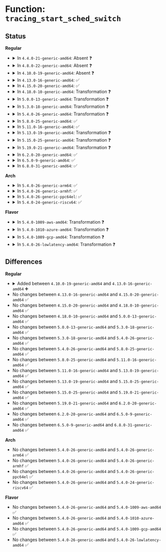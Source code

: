 # Function: <code>tracing_start_sched_switch</code>

## Status
<b>Regular</b>
<ul>
<li>
<details>
<summary>In <code>4.4.0-21-generic-amd64</code>: Absent ❓</summary>

```json
{
  "name": "tracing_start_sched_switch",
  "collision_type": "Unique Static",
  "inline_type": "Full",
  "funcs": [
    {
      "addr": 18446744071580247617,
      "name": "tracing_start_sched_switch",
      "external": false,
      "loc": "kernel/trace/trace_sched_switch.c:78",
      "file": "kernel/trace/trace_sched_switch.c",
      "inline": "not declared, inlined",
      "caller_inline": [
        "kernel/trace/trace_sched_switch.c:tracing_start_cmdline_record"
      ],
      "caller_func": []
    }
  ],
  "symbols": []
}
```
</details>
</li>
<li>
<details>
<summary>In <code>4.8.0-22-generic-amd64</code>: Absent ❓</summary>

```json
{
  "name": "tracing_start_sched_switch",
  "collision_type": "Unique Static",
  "inline_type": "Full",
  "funcs": [
    {
      "addr": 18446744071580290737,
      "name": "tracing_start_sched_switch",
      "external": false,
      "loc": "kernel/trace/trace_sched_switch.c:78",
      "file": "kernel/trace/trace_sched_switch.c",
      "inline": "not declared, inlined",
      "caller_inline": [
        "kernel/trace/trace_sched_switch.c:tracing_start_cmdline_record"
      ],
      "caller_func": []
    }
  ],
  "symbols": []
}
```
</details>
</li>
<li>
<details>
<summary>In <code>4.10.0-19-generic-amd64</code>: Absent ❓</summary>

```json
{
  "name": "tracing_start_sched_switch",
  "collision_type": "Unique Static",
  "inline_type": "Full",
  "funcs": [
    {
      "addr": 18446744071580334353,
      "name": "tracing_start_sched_switch",
      "external": false,
      "loc": "kernel/trace/trace_sched_switch.c:78",
      "file": "kernel/trace/trace_sched_switch.c",
      "inline": "not declared, inlined",
      "caller_inline": [
        "kernel/trace/trace_sched_switch.c:tracing_start_cmdline_record"
      ],
      "caller_func": []
    }
  ],
  "symbols": []
}
```
</details>
</li>
<li>
<details>
<summary>In <code>4.13.0-16-generic-amd64</code>: ✅</summary>

```c
void tracing_start_sched_switch(int ops)
```

```json
{
  "name": "tracing_start_sched_switch",
  "collision_type": "Unique Static",
  "inline_type": "No",
  "funcs": [
    {
      "addr": 18446744071580346704,
      "name": "tracing_start_sched_switch",
      "external": false,
      "loc": "kernel/trace/trace_sched_switch.c:89",
      "file": "kernel/trace/trace_sched_switch.c",
      "inline": "seen, unknown",
      "caller_inline": [],
      "caller_func": [
        "kernel/trace/trace_sched_switch.c:tracing_start_tgid_record",
        "kernel/trace/trace_sched_switch.c:tracing_start_cmdline_record"
      ]
    }
  ],
  "symbols": [
    {
      "addr": 18446744071580346704,
      "name": "tracing_start_sched_switch",
      "section": ".text",
      "bind": "STB_LOCAL",
      "size": 335
    }
  ]
}
```
</details>
</li>
<li>
<details>
<summary>In <code>4.15.0-20-generic-amd64</code>: ✅</summary>

```c
void tracing_start_sched_switch(int ops)
```

```json
{
  "name": "tracing_start_sched_switch",
  "collision_type": "Unique Static",
  "inline_type": "No",
  "funcs": [
    {
      "addr": 18446744071580400192,
      "name": "tracing_start_sched_switch",
      "external": false,
      "loc": "kernel/trace/trace_sched_switch.c:90",
      "file": "kernel/trace/trace_sched_switch.c",
      "inline": "seen, unknown",
      "caller_inline": [],
      "caller_func": [
        "kernel/trace/trace_sched_switch.c:tracing_start_tgid_record",
        "kernel/trace/trace_sched_switch.c:tracing_start_cmdline_record"
      ]
    }
  ],
  "symbols": [
    {
      "addr": 18446744071580400192,
      "name": "tracing_start_sched_switch",
      "section": ".text",
      "bind": "STB_LOCAL",
      "size": 335
    }
  ]
}
```
</details>
</li>
<li>
<details>
<summary>In <code>4.18.0-10-generic-amd64</code>: Transformation ❓</summary>

```c
void tracing_start_sched_switch(int ops)
```

```json
{
  "name": "tracing_start_sched_switch",
  "collision_type": "Unique Static",
  "inline_type": "No",
  "funcs": [
    {
      "addr": 0,
      "name": "tracing_start_sched_switch",
      "external": false,
      "loc": "kernel/trace/trace_sched_switch.c:90",
      "file": "kernel/trace/trace_sched_switch.c",
      "inline": "seen, unknown",
      "caller_inline": [],
      "caller_func": [
        "kernel/trace/trace_sched_switch.c:tracing_start_tgid_record",
        "kernel/trace/trace_sched_switch.c:tracing_start_cmdline_record"
      ]
    }
  ],
  "symbols": [
    {
      "addr": 18446744071580461936,
      "name": "tracing_start_sched_switch",
      "section": ".text",
      "bind": "STB_LOCAL",
      "size": 260
    },
    {
      "addr": 18446744071580462472,
      "name": "tracing_start_sched_switch.cold.0",
      "section": ".text",
      "bind": "STB_LOCAL",
      "size": 90
    }
  ]
}
```
</details>
</li>
<li>
<details>
<summary>In <code>5.0.0-13-generic-amd64</code>: Transformation ❓</summary>

```c
void tracing_start_sched_switch(int ops)
```

```json
{
  "name": "tracing_start_sched_switch",
  "collision_type": "Unique Static",
  "inline_type": "No",
  "funcs": [
    {
      "addr": 0,
      "name": "tracing_start_sched_switch",
      "external": false,
      "loc": "kernel/trace/trace_sched_switch.c:90",
      "file": "kernel/trace/trace_sched_switch.c",
      "inline": "seen, unknown",
      "caller_inline": [],
      "caller_func": [
        "kernel/trace/trace_sched_switch.c:tracing_start_tgid_record",
        "kernel/trace/trace_sched_switch.c:tracing_start_cmdline_record"
      ]
    }
  ],
  "symbols": [
    {
      "addr": 18446744071580517584,
      "name": "tracing_start_sched_switch",
      "section": ".text",
      "bind": "STB_LOCAL",
      "size": 260
    },
    {
      "addr": 18446744071580518120,
      "name": "tracing_start_sched_switch.cold.0",
      "section": ".text",
      "bind": "STB_LOCAL",
      "size": 90
    }
  ]
}
```
</details>
</li>
<li>
<details>
<summary>In <code>5.3.0-18-generic-amd64</code>: Transformation ❓</summary>

```c
void tracing_start_sched_switch(int ops)
```

```json
{
  "name": "tracing_start_sched_switch",
  "collision_type": "Unique Static",
  "inline_type": "No",
  "funcs": [
    {
      "addr": 0,
      "name": "tracing_start_sched_switch",
      "external": false,
      "loc": "kernel/trace/trace_sched_switch.c:90",
      "file": "kernel/trace/trace_sched_switch.c",
      "inline": "seen, unknown",
      "caller_inline": [],
      "caller_func": [
        "kernel/trace/trace_sched_switch.c:tracing_start_tgid_record",
        "kernel/trace/trace_sched_switch.c:tracing_start_cmdline_record"
      ]
    }
  ],
  "symbols": [
    {
      "addr": 18446744071580573760,
      "name": "tracing_start_sched_switch",
      "section": ".text",
      "bind": "STB_LOCAL",
      "size": 291
    },
    {
      "addr": 18446744071580574328,
      "name": "tracing_start_sched_switch.cold",
      "section": ".text",
      "bind": "STB_LOCAL",
      "size": 90
    }
  ]
}
```
</details>
</li>
<li>
<details>
<summary>In <code>5.4.0-26-generic-amd64</code>: Transformation ❓</summary>

```c
void tracing_start_sched_switch(int ops)
```

```json
{
  "name": "tracing_start_sched_switch",
  "collision_type": "Unique Static",
  "inline_type": "No",
  "funcs": [
    {
      "addr": 0,
      "name": "tracing_start_sched_switch",
      "external": false,
      "loc": "kernel/trace/trace_sched_switch.c:90",
      "file": "kernel/trace/trace_sched_switch.c",
      "inline": "seen, unknown",
      "caller_inline": [],
      "caller_func": [
        "kernel/trace/trace_sched_switch.c:tracing_start_tgid_record",
        "kernel/trace/trace_sched_switch.c:tracing_start_cmdline_record"
      ]
    }
  ],
  "symbols": [
    {
      "addr": 18446744071580620912,
      "name": "tracing_start_sched_switch",
      "section": ".text",
      "bind": "STB_LOCAL",
      "size": 236
    },
    {
      "addr": 18446744071580621416,
      "name": "tracing_start_sched_switch.cold",
      "section": ".text",
      "bind": "STB_LOCAL",
      "size": 90
    }
  ]
}
```
</details>
</li>
<li>
<details>
<summary>In <code>5.8.0-25-generic-amd64</code>: ✅</summary>

```c
void tracing_start_sched_switch(int ops)
```

```json
{
  "name": "tracing_start_sched_switch",
  "collision_type": "Unique Static",
  "inline_type": "No",
  "funcs": [
    {
      "addr": 18446744071580720032,
      "name": "tracing_start_sched_switch",
      "external": false,
      "loc": "kernel/trace/trace_sched_switch.c:90",
      "file": "kernel/trace/trace_sched_switch.c",
      "inline": "seen, unknown",
      "caller_inline": [],
      "caller_func": [
        "kernel/trace/trace_sched_switch.c:tracing_start_tgid_record",
        "kernel/trace/trace_sched_switch.c:tracing_start_cmdline_record"
      ]
    }
  ],
  "symbols": [
    {
      "addr": 18446744071580720032,
      "name": "tracing_start_sched_switch",
      "section": ".text",
      "bind": "STB_LOCAL",
      "size": 114
    }
  ]
}
```
</details>
</li>
<li>
<details>
<summary>In <code>5.11.0-16-generic-amd64</code>: ✅</summary>

```c
void tracing_start_sched_switch(int ops)
```

```json
{
  "name": "tracing_start_sched_switch",
  "collision_type": "Unique Static",
  "inline_type": "No",
  "funcs": [
    {
      "addr": 18446744071580709472,
      "name": "tracing_start_sched_switch",
      "external": false,
      "loc": "kernel/trace/trace_sched_switch.c:90",
      "file": "kernel/trace/trace_sched_switch.c",
      "inline": "seen, unknown",
      "caller_inline": [],
      "caller_func": [
        "kernel/trace/trace_sched_switch.c:tracing_start_tgid_record",
        "kernel/trace/trace_sched_switch.c:tracing_start_cmdline_record"
      ]
    }
  ],
  "symbols": [
    {
      "addr": 18446744071580709472,
      "name": "tracing_start_sched_switch",
      "section": ".text",
      "bind": "STB_LOCAL",
      "size": 114
    }
  ]
}
```
</details>
</li>
<li>
<details>
<summary>In <code>5.13.0-19-generic-amd64</code>: Transformation ❓</summary>

```c
void tracing_start_sched_switch(int ops)
```

```json
{
  "name": "tracing_start_sched_switch",
  "collision_type": "Unique Static",
  "inline_type": "No",
  "funcs": [
    {
      "addr": 0,
      "name": "tracing_start_sched_switch",
      "external": false,
      "loc": "kernel/trace/trace_sched_switch.c:90",
      "file": "kernel/trace/trace_sched_switch.c",
      "inline": "seen, unknown",
      "caller_inline": [],
      "caller_func": [
        "kernel/trace/trace_sched_switch.c:tracing_start_tgid_record",
        "kernel/trace/trace_sched_switch.c:tracing_start_cmdline_record"
      ]
    }
  ],
  "symbols": [
    {
      "addr": 18446744071580713776,
      "name": "tracing_start_sched_switch",
      "section": ".text",
      "bind": "STB_LOCAL",
      "size": 202
    },
    {
      "addr": 18446744071591262609,
      "name": "tracing_start_sched_switch.cold",
      "section": ".text",
      "bind": "STB_LOCAL",
      "size": 90
    }
  ]
}
```
</details>
</li>
<li>
<details>
<summary>In <code>5.15.0-25-generic-amd64</code>: Transformation ❓</summary>

```c
void tracing_start_sched_switch(int ops)
```

```json
{
  "name": "tracing_start_sched_switch",
  "collision_type": "Unique Static",
  "inline_type": "No",
  "funcs": [
    {
      "addr": 0,
      "name": "tracing_start_sched_switch",
      "external": false,
      "loc": "kernel/trace/trace_sched_switch.c:90",
      "file": "kernel/trace/trace_sched_switch.c",
      "inline": "seen, unknown",
      "caller_inline": [],
      "caller_func": [
        "kernel/trace/trace_sched_switch.c:tracing_start_tgid_record",
        "kernel/trace/trace_sched_switch.c:tracing_start_cmdline_record"
      ]
    }
  ],
  "symbols": [
    {
      "addr": 18446744071580892416,
      "name": "tracing_start_sched_switch",
      "section": ".text",
      "bind": "STB_LOCAL",
      "size": 202
    },
    {
      "addr": 18446744071592172677,
      "name": "tracing_start_sched_switch.cold",
      "section": ".text",
      "bind": "STB_LOCAL",
      "size": 90
    }
  ]
}
```
</details>
</li>
<li>
<details>
<summary>In <code>5.19.0-21-generic-amd64</code>: Transformation ❓</summary>

```c
void tracing_start_sched_switch(int ops)
```

```json
{
  "name": "tracing_start_sched_switch",
  "collision_type": "Unique Static",
  "inline_type": "No",
  "funcs": [
    {
      "addr": 0,
      "name": "tracing_start_sched_switch",
      "external": false,
      "loc": "kernel/trace/trace_sched_switch.c:91",
      "file": "kernel/trace/trace_sched_switch.c",
      "inline": "seen, unknown",
      "caller_inline": [],
      "caller_func": [
        "kernel/trace/trace_sched_switch.c:tracing_start_tgid_record",
        "kernel/trace/trace_sched_switch.c:tracing_start_cmdline_record"
      ]
    }
  ],
  "symbols": [
    {
      "addr": 18446744071581127840,
      "name": "tracing_start_sched_switch",
      "section": ".text",
      "bind": "STB_LOCAL",
      "size": 223
    },
    {
      "addr": 18446744071593946277,
      "name": "tracing_start_sched_switch.cold",
      "section": ".text",
      "bind": "STB_LOCAL",
      "size": 90
    }
  ]
}
```
</details>
</li>
<li>
<details>
<summary>In <code>6.2.0-20-generic-amd64</code>: ✅</summary>

```c
void tracing_start_sched_switch(int ops)
```

```json
{
  "name": "tracing_start_sched_switch",
  "collision_type": "Unique Static",
  "inline_type": "No",
  "funcs": [
    {
      "addr": 18446744071581438384,
      "name": "tracing_start_sched_switch",
      "external": false,
      "loc": "kernel/trace/trace_sched_switch.c:91",
      "file": "kernel/trace/trace_sched_switch.c",
      "inline": "seen, unknown",
      "caller_inline": [],
      "caller_func": [
        "kernel/trace/trace_sched_switch.c:tracing_start_tgid_record",
        "kernel/trace/trace_sched_switch.c:tracing_start_cmdline_record"
      ]
    }
  ],
  "symbols": [
    {
      "addr": 18446744071581438384,
      "name": "tracing_start_sched_switch",
      "section": ".text",
      "bind": "STB_LOCAL",
      "size": 287
    }
  ]
}
```
</details>
</li>
<li>
<details>
<summary>In <code>6.5.0-9-generic-amd64</code>: ✅</summary>

```c
void tracing_start_sched_switch(int ops)
```

```json
{
  "name": "tracing_start_sched_switch",
  "collision_type": "Unique Static",
  "inline_type": "No",
  "funcs": [
    {
      "addr": 18446744071581535216,
      "name": "tracing_start_sched_switch",
      "external": false,
      "loc": "kernel/trace/trace_sched_switch.c:91",
      "file": "kernel/trace/trace_sched_switch.c",
      "inline": "seen, unknown",
      "caller_inline": [],
      "caller_func": [
        "kernel/trace/trace_sched_switch.c:tracing_start_tgid_record",
        "kernel/trace/trace_sched_switch.c:tracing_start_cmdline_record"
      ]
    }
  ],
  "symbols": [
    {
      "addr": 18446744071581535216,
      "name": "tracing_start_sched_switch",
      "section": ".text",
      "bind": "STB_LOCAL",
      "size": 287
    }
  ]
}
```
</details>
</li>
<li>
<details>
<summary>In <code>6.8.0-31-generic-amd64</code>: ✅</summary>

```c
void tracing_start_sched_switch(int ops)
```

```json
{
  "name": "tracing_start_sched_switch",
  "collision_type": "Unique Static",
  "inline_type": "No",
  "funcs": [
    {
      "addr": 18446744071581647360,
      "name": "tracing_start_sched_switch",
      "external": false,
      "loc": "kernel/trace/trace_sched_switch.c:91",
      "file": "kernel/trace/trace_sched_switch.c",
      "inline": "seen, unknown",
      "caller_inline": [],
      "caller_func": [
        "kernel/trace/trace_sched_switch.c:tracing_start_tgid_record",
        "kernel/trace/trace_sched_switch.c:tracing_start_cmdline_record"
      ]
    }
  ],
  "symbols": [
    {
      "addr": 18446744071581647360,
      "name": "tracing_start_sched_switch",
      "section": ".text",
      "bind": "STB_LOCAL",
      "size": 287
    }
  ]
}
```
</details>
</li>
</ul>
<b>Arch</b>
<ul>
<li>
<details>
<summary>In <code>5.4.0-26-generic-arm64</code>: ✅</summary>

```c
void tracing_start_sched_switch(int ops)
```

```json
{
  "name": "tracing_start_sched_switch",
  "collision_type": "Unique Static",
  "inline_type": "No",
  "funcs": [
    {
      "addr": 18446603336491922920,
      "name": "tracing_start_sched_switch",
      "external": false,
      "loc": "kernel/trace/trace_sched_switch.c:90",
      "file": "kernel/trace/trace_sched_switch.c",
      "inline": "seen, unknown",
      "caller_inline": [],
      "caller_func": [
        "kernel/trace/trace_sched_switch.c:tracing_start_tgid_record",
        "kernel/trace/trace_sched_switch.c:tracing_start_cmdline_record"
      ]
    }
  ],
  "symbols": [
    {
      "addr": 18446603336491922920,
      "name": "tracing_start_sched_switch",
      "section": ".text",
      "bind": "STB_LOCAL",
      "size": 352
    }
  ]
}
```
</details>
</li>
<li>
<details>
<summary>In <code>5.4.0-26-generic-armhf</code>: ✅</summary>

```c
void tracing_start_sched_switch(int ops)
```

```json
{
  "name": "tracing_start_sched_switch",
  "collision_type": "Unique Static",
  "inline_type": "No",
  "funcs": [
    {
      "addr": 3225858744,
      "name": "tracing_start_sched_switch",
      "external": false,
      "loc": "kernel/trace/trace_sched_switch.c:90",
      "file": "kernel/trace/trace_sched_switch.c",
      "inline": "seen, unknown",
      "caller_inline": [],
      "caller_func": [
        "kernel/trace/trace_sched_switch.c:tracing_start_tgid_record",
        "kernel/trace/trace_sched_switch.c:tracing_start_cmdline_record"
      ]
    }
  ],
  "symbols": [
    {
      "addr": 3225858744,
      "name": "tracing_start_sched_switch",
      "section": ".text",
      "bind": "STB_LOCAL",
      "size": 304
    }
  ]
}
```
</details>
</li>
<li>
<details>
<summary>In <code>5.4.0-26-generic-ppc64el</code>: ✅</summary>

```c
void tracing_start_sched_switch(int ops)
```

```json
{
  "name": "tracing_start_sched_switch",
  "collision_type": "Unique Static",
  "inline_type": "No",
  "funcs": [
    {
      "addr": 13835058055285018464,
      "name": "tracing_start_sched_switch",
      "external": false,
      "loc": "kernel/trace/trace_sched_switch.c:90",
      "file": "kernel/trace/trace_sched_switch.c",
      "inline": "seen, unknown",
      "caller_inline": [],
      "caller_func": [
        "kernel/trace/trace_sched_switch.c:tracing_start_tgid_record",
        "kernel/trace/trace_sched_switch.c:tracing_start_cmdline_record"
      ]
    }
  ],
  "symbols": [
    {
      "addr": 13835058055285018464,
      "name": "tracing_start_sched_switch",
      "section": ".text",
      "bind": "STB_LOCAL",
      "size": 528
    }
  ]
}
```
</details>
</li>
<li>
<details>
<summary>In <code>5.4.0-24-generic-riscv64</code>: ✅</summary>

```c
void tracing_start_sched_switch(int ops)
```

```json
{
  "name": "tracing_start_sched_switch",
  "collision_type": "Unique Static",
  "inline_type": "No",
  "funcs": [
    {
      "addr": 18446743936272201290,
      "name": "tracing_start_sched_switch",
      "external": false,
      "loc": "kernel/trace/trace_sched_switch.c:90",
      "file": "kernel/trace/trace_sched_switch.c",
      "inline": "seen, unknown",
      "caller_inline": [],
      "caller_func": [
        "kernel/trace/trace_sched_switch.c:tracing_start_tgid_record",
        "kernel/trace/trace_sched_switch.c:tracing_start_cmdline_record"
      ]
    }
  ],
  "symbols": [
    {
      "addr": 18446743936272201290,
      "name": "tracing_start_sched_switch",
      "section": ".text",
      "bind": "STB_LOCAL",
      "size": 322
    }
  ]
}
```
</details>
</li>
</ul>
<b>Flavor</b>
<ul>
<li>
<details>
<summary>In <code>5.4.0-1009-aws-amd64</code>: Transformation ❓</summary>

```c
void tracing_start_sched_switch(int ops)
```

```json
{
  "name": "tracing_start_sched_switch",
  "collision_type": "Unique Static",
  "inline_type": "No",
  "funcs": [
    {
      "addr": 0,
      "name": "tracing_start_sched_switch",
      "external": false,
      "loc": "kernel/trace/trace_sched_switch.c:90",
      "file": "kernel/trace/trace_sched_switch.c",
      "inline": "seen, unknown",
      "caller_inline": [],
      "caller_func": [
        "kernel/trace/trace_sched_switch.c:tracing_start_tgid_record",
        "kernel/trace/trace_sched_switch.c:tracing_start_cmdline_record"
      ]
    }
  ],
  "symbols": [
    {
      "addr": 18446744071580589712,
      "name": "tracing_start_sched_switch",
      "section": ".text",
      "bind": "STB_LOCAL",
      "size": 236
    },
    {
      "addr": 18446744071580590216,
      "name": "tracing_start_sched_switch.cold",
      "section": ".text",
      "bind": "STB_LOCAL",
      "size": 90
    }
  ]
}
```
</details>
</li>
<li>
<details>
<summary>In <code>5.4.0-1010-azure-amd64</code>: Transformation ❓</summary>

```c
void tracing_start_sched_switch(int ops)
```

```json
{
  "name": "tracing_start_sched_switch",
  "collision_type": "Unique Static",
  "inline_type": "No",
  "funcs": [
    {
      "addr": 0,
      "name": "tracing_start_sched_switch",
      "external": false,
      "loc": "kernel/trace/trace_sched_switch.c:90",
      "file": "kernel/trace/trace_sched_switch.c",
      "inline": "seen, unknown",
      "caller_inline": [],
      "caller_func": [
        "kernel/trace/trace_sched_switch.c:tracing_start_tgid_record",
        "kernel/trace/trace_sched_switch.c:tracing_start_cmdline_record"
      ]
    }
  ],
  "symbols": [
    {
      "addr": 18446744071580536336,
      "name": "tracing_start_sched_switch",
      "section": ".text",
      "bind": "STB_LOCAL",
      "size": 236
    },
    {
      "addr": 18446744071580536840,
      "name": "tracing_start_sched_switch.cold",
      "section": ".text",
      "bind": "STB_LOCAL",
      "size": 90
    }
  ]
}
```
</details>
</li>
<li>
<details>
<summary>In <code>5.4.0-1009-gcp-amd64</code>: Transformation ❓</summary>

```c
void tracing_start_sched_switch(int ops)
```

```json
{
  "name": "tracing_start_sched_switch",
  "collision_type": "Unique Static",
  "inline_type": "No",
  "funcs": [
    {
      "addr": 0,
      "name": "tracing_start_sched_switch",
      "external": false,
      "loc": "kernel/trace/trace_sched_switch.c:90",
      "file": "kernel/trace/trace_sched_switch.c",
      "inline": "seen, unknown",
      "caller_inline": [],
      "caller_func": [
        "kernel/trace/trace_sched_switch.c:tracing_start_tgid_record",
        "kernel/trace/trace_sched_switch.c:tracing_start_cmdline_record"
      ]
    }
  ],
  "symbols": [
    {
      "addr": 18446744071580580960,
      "name": "tracing_start_sched_switch",
      "section": ".text",
      "bind": "STB_LOCAL",
      "size": 236
    },
    {
      "addr": 18446744071580581464,
      "name": "tracing_start_sched_switch.cold",
      "section": ".text",
      "bind": "STB_LOCAL",
      "size": 90
    }
  ]
}
```
</details>
</li>
<li>
<details>
<summary>In <code>5.4.0-26-lowlatency-amd64</code>: Transformation ❓</summary>

```c
void tracing_start_sched_switch(int ops)
```

```json
{
  "name": "tracing_start_sched_switch",
  "collision_type": "Unique Static",
  "inline_type": "No",
  "funcs": [
    {
      "addr": 0,
      "name": "tracing_start_sched_switch",
      "external": false,
      "loc": "kernel/trace/trace_sched_switch.c:90",
      "file": "kernel/trace/trace_sched_switch.c",
      "inline": "seen, unknown",
      "caller_inline": [],
      "caller_func": [
        "kernel/trace/trace_sched_switch.c:tracing_start_tgid_record",
        "kernel/trace/trace_sched_switch.c:tracing_start_cmdline_record"
      ]
    }
  ],
  "symbols": [
    {
      "addr": 18446744071580637696,
      "name": "tracing_start_sched_switch",
      "section": ".text",
      "bind": "STB_LOCAL",
      "size": 236
    },
    {
      "addr": 18446744071580638200,
      "name": "tracing_start_sched_switch.cold",
      "section": ".text",
      "bind": "STB_LOCAL",
      "size": 90
    }
  ]
}
```
</details>
</li>
</ul>

## Differences
<b>Regular</b>
<ul>
<li>
<details>
<summary>Added between <code>4.10.0-19-generic-amd64</code> and <code>4.13.0-16-generic-amd64</code> ➕</summary>

```c
void tracing_start_sched_switch(int ops)
```
</details>
</li>
<li>
No changes between <code>4.13.0-16-generic-amd64</code> and <code>4.15.0-20-generic-amd64</code> ✅
</li>
<li>
No changes between <code>4.15.0-20-generic-amd64</code> and <code>4.18.0-10-generic-amd64</code> ✅
</li>
<li>
No changes between <code>4.18.0-10-generic-amd64</code> and <code>5.0.0-13-generic-amd64</code> ✅
</li>
<li>
No changes between <code>5.0.0-13-generic-amd64</code> and <code>5.3.0-18-generic-amd64</code> ✅
</li>
<li>
No changes between <code>5.3.0-18-generic-amd64</code> and <code>5.4.0-26-generic-amd64</code> ✅
</li>
<li>
No changes between <code>5.4.0-26-generic-amd64</code> and <code>5.8.0-25-generic-amd64</code> ✅
</li>
<li>
No changes between <code>5.8.0-25-generic-amd64</code> and <code>5.11.0-16-generic-amd64</code> ✅
</li>
<li>
No changes between <code>5.11.0-16-generic-amd64</code> and <code>5.13.0-19-generic-amd64</code> ✅
</li>
<li>
No changes between <code>5.13.0-19-generic-amd64</code> and <code>5.15.0-25-generic-amd64</code> ✅
</li>
<li>
No changes between <code>5.15.0-25-generic-amd64</code> and <code>5.19.0-21-generic-amd64</code> ✅
</li>
<li>
No changes between <code>5.19.0-21-generic-amd64</code> and <code>6.2.0-20-generic-amd64</code> ✅
</li>
<li>
No changes between <code>6.2.0-20-generic-amd64</code> and <code>6.5.0-9-generic-amd64</code> ✅
</li>
<li>
No changes between <code>6.5.0-9-generic-amd64</code> and <code>6.8.0-31-generic-amd64</code> ✅
</li>
</ul>
<b>Arch</b>
<ul>
<li>
No changes between <code>5.4.0-26-generic-amd64</code> and <code>5.4.0-26-generic-arm64</code> ✅
</li>
<li>
No changes between <code>5.4.0-26-generic-amd64</code> and <code>5.4.0-26-generic-armhf</code> ✅
</li>
<li>
No changes between <code>5.4.0-26-generic-amd64</code> and <code>5.4.0-26-generic-ppc64el</code> ✅
</li>
<li>
No changes between <code>5.4.0-26-generic-amd64</code> and <code>5.4.0-24-generic-riscv64</code> ✅
</li>
</ul>
<b>Flavor</b>
<ul>
<li>
No changes between <code>5.4.0-26-generic-amd64</code> and <code>5.4.0-1009-aws-amd64</code> ✅
</li>
<li>
No changes between <code>5.4.0-26-generic-amd64</code> and <code>5.4.0-1010-azure-amd64</code> ✅
</li>
<li>
No changes between <code>5.4.0-26-generic-amd64</code> and <code>5.4.0-1009-gcp-amd64</code> ✅
</li>
<li>
No changes between <code>5.4.0-26-generic-amd64</code> and <code>5.4.0-26-lowlatency-amd64</code> ✅
</li>
</ul>
